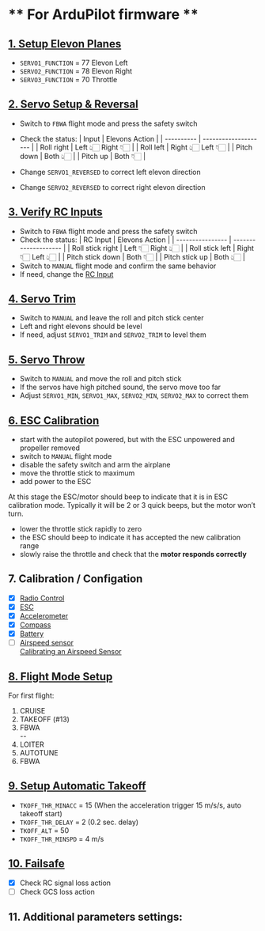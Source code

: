 # ** For ArduPilot firmware ** 
## [1. Setup Elevon Planes](https://ardupilot.org/plane/docs/guide-elevon-plane.html)
- `SERVO1_FUNCTION` = 77 Elevon Left 
- `SERVO2_FUNCTION` = 78 Elevon Right
- `SERVO3_FUNCTION` = 70 Throttle

## [2. Servo Setup & Reversal](https://ardupilot.org/plane/docs/guide-elevon-plane.html#servo-setup-reversal)
 - Switch to `FBWA` flight mode and press the safety switch
 - Check the status:
    | Input      | Elevons Action       |
    | ---------- | -------------------- |
    | Roll right | Left 👆🏻 Right 👇🏻 |
    | Roll left  | Right 👆🏻 Left 👇🏻 |
    | Pitch down | Both 👆🏻            |
    | Pitch up   | Both 👇🏻            |

- Change `SERVO1_REVERSED` to correct left elevon direction
- Change `SERVO2_REVERSED` to correct right elevon direction

## [3. Verify RC Inputs](https://ardupilot.org/plane/docs/guide-elevon-plane.html#verify-rc-inputs)
 - Switch to `FBWA` flight mode and press the safety switch
 - Check the status:
    | RC Input         | Elevons Action       |
    | ---------------- | -------------------- |
    | Roll stick right | Left 👇🏻 Right 👆🏻 |
    | Roll stick left  | Right 👇🏻 Left 👆🏻 |
    | Pitch stick down | Both 👇🏻            |
    | Pitch stick up   | Both 👆🏻            |
- Switch to `MANUAL` flight mode and confirm the same behavior
- If need, change the [RC Input](https://ardupilot.org/plane/docs/rc-throw-trim.html#rc-throw-trim)

## [4. Servo Trim](https://ardupilot.org/plane/docs/guide-elevon-plane.html#servo-trim)
- Switch to `MANUAL` and leave the roll and pitch stick center
- Left and right elevons should be level
- If need, adjust `SERVO1_TRIM` and `SERVO2_TRIM` to level them

## [5. Servo Throw](https://ardupilot.org/plane/docs/guide-elevon-plane.html#servo-throw)
- Switch to `MANUAL` and move the roll and pitch stick
- If the servos have high pitched sound, the servo move too far
- Adjust `SERVO1_MIN`, `SERVO1_MAX`, `SERVO2_MIN`, `SERVO2_MAX` to correct them

## [6. ESC Calibration](https://ardupilot.org/plane/docs/guide-esc-calibration.html#typical-esc-calibration)
- start with the autopilot powered, but with the ESC unpowered and propeller removed
- switch to `MANUAL` flight mode
- disable the safety switch and arm the airplane
- move the throttle stick to maximum
- add power to the ESC

At this stage the ESC/motor should beep to indicate that it is in ESC calibration mode. Typically it will be 2 or 3 quick beeps, but the motor won’t turn.

- lower the throttle stick rapidly to zero
- the ESC should beep to indicate it has accepted the new calibration range
- slowly raise the throttle and check that the **motor responds correctly**

## 7. Calibration / Configation
- [x] [Radio Control](https://ardupilot.org/plane/docs/common-radio-control-calibration.html)
- [x] [ESC](https://ardupilot.org/plane/docs/guide-esc-calibration.html#typical-esc-calibration)
- [x] [Accelerometer](https://ardupilot.org/plane/docs/common-accelerometer-calibration.html)
- [x] [Compass](https://ardupilot.org/plane/docs/common-compass-calibration-in-mission-planner.html)
- [x] [Battery](https://ardupilot.org/plane/docs/common-power-module-configuration-in-mission-planner.html)
- [ ] [Airspeed sensor](https://ardupilot.org/plane/docs/airspeed.html#software-configuration)\
  [Calibrating an Airspeed Sensor](https://ardupilot.org/plane/docs/calibrating-an-airspeed-sensor.html)

## [8. Flight Mode Setup](https://ardupilot.org/plane/docs/flight-modes.html)
For first flight:
1. CRUISE 
3. TAKEOFF (#13)
2. FBWA \
--
4. LOITER
5. AUTOTUNE
6. FBWA

## [9. Setup Automatic Takeoff](https://ardupilot.org/plane/docs/automatic-takeoff.html#automatic-takeoff)
- `TKOFF_THR_MINACC` = 15 (When the acceleration trigger 15 m/s/s, auto takeoff start)
- `TKOFF_THR_DELAY` = 2 (0.2 sec. delay)
- `TKOFF_ALT` = 50
- `TKOFF_THR_MINSPD` = 4 m/s

## [10. Failsafe](https://ardupilot.org/plane/docs/apms-failsafe-function.html)
- [x] Check RC signal loss action
- [ ] Check GCS loss action

## 11. Additional parameters settings:
